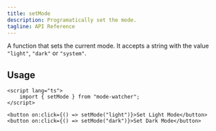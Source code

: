 ```yaml
---
title: setMode
description: Programatically set the mode.
tagline: API Reference
---
```


A function that sets the current mode. It accepts a string with the value `"light"`, `"dark"` or
`"system"`.

## Usage

```svelte
<script lang="ts">
	import { setMode } from "mode-watcher";
</script>

<button on:click={() => setMode("light")}>Set Light Mode</button>
<button on:click={() => setMode("dark")}>Set Dark Mode</button>
```
